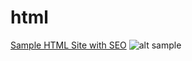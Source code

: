 # html
[Sample HTML Site with SEO](https://satheshsat.github.io/html/ "Sample HTML page")
![alt sample](https://satheshsat.github.io/html/sample.png)
